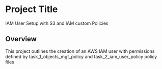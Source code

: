 # Project Title
IAM User Setup with S3 and IAM custom Policies

## Overview
This project outlines the creation of an AWS IAM user with permissions defined by task_1_objects_mgt_policy and task_2_iam_user_policy policy files